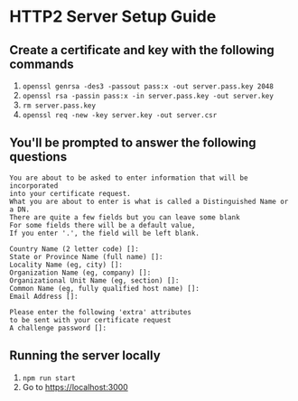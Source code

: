 # HTTP2 Server Setup Guide

## Create a certificate and key with the following commands

1. `openssl genrsa -des3 -passout pass:x -out server.pass.key 2048`
2. `openssl rsa -passin pass:x -in server.pass.key -out server.key`
3. `rm server.pass.key`
4. `openssl req -new -key server.key -out server.csr`

## You'll be prompted to answer the following questions

```
You are about to be asked to enter information that will be incorporated
into your certificate request.
What you are about to enter is what is called a Distinguished Name or a DN.
There are quite a few fields but you can leave some blank
For some fields there will be a default value,
If you enter '.', the field will be left blank.

Country Name (2 letter code) []:
State or Province Name (full name) []:
Locality Name (eg, city) []:
Organization Name (eg, company) []:
Organizational Unit Name (eg, section) []:
Common Name (eg, fully qualified host name) []:  
Email Address []:

Please enter the following 'extra' attributes
to be sent with your certificate request
A challenge password []:

```

## Running the server locally

1. `npm run start`
2. Go to [https://localhost:3000](https://localhost:3000)